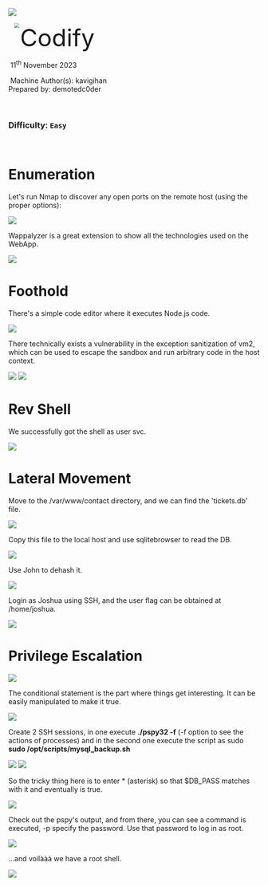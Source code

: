 ![](assets/images/banner.png)

<img src="./assets/images/htb.png" style="margin-left: 20px; zoom: 60%;" align=left /> <font size="10">Codify</font>

​ 11<sup>th</sup> November 2023

​ Machine Author(s): kavigihan
<br>
Prepared by: demotedc0der

​

### Difficulty: `Easy`

<br>

# Enumeration

Let's run Nmap to discover any open ports on the remote host (using the proper options):

<img src="./assets/images/capture0.jpg" />

Wappalyzer is a great extension to show all the technologies used on the WebApp.

<img src="./assets/images/capture3.jpg" />

<br>

# Foothold

There's a simple code editor where it executes Node.js code.

<img src="./assets/images/capture1.jpg" />

There technically exists a vulnerability in the exception sanitization of vm2, which can be used to escape the sandbox and run arbitrary code in the host context.

<img src="./assets/images/capture2.jpg" />

<img src="./assets/images/capture01.jpg" />

<br>

# Rev Shell

We successfully got the shell as user svc.

<img src="./assets/images/capture4.jpg" />

<br>

# Lateral Movement

Move to the /var/www/contact directory, and we can find the 'tickets.db' file.

<img src="./assets/images/capture5.jpg" />

Copy this file to the local host and use sqlitebrowser to read the DB.

<img src="./assets/images/capture6.jpg" />

Use John to dehash it.

<img src="./assets/images/capture7.jpg" />

Login as Joshua using SSH, and the user flag can be obtained at /home/joshua.

<img src="./assets/images/capture8.jpg" />

<br>

# Privilege Escalation

<img src="./assets/images/capture9.jpg" />

The conditional statement is the part where things get interesting.
It can be easily manipulated to make it true.

<img src="./assets/images/capture10.jpg" />

<br>

Create 2 SSH sessions, in one execute <b>./pspy32 -f</b> (-f option to see the actions of processes) and in the second one execute the script as sudo <b>sudo /opt/scripts/mysql_backup.sh</b>

<img src="./assets/images/capture11.jpg" />

<img src="./assets/images/capture12.jpg" />

So the tricky thing here is to enter \* (asterisk) so that $DB_PASS matches with it and eventually is true.

<img src="./assets/images/capture13.jpg" />

Check out the pspy's output, and from there, you can see a command is executed, -p specify the password. Use that password to log in as root.

<img src="./assets/images/capture14.jpg" />

<br>

...and voilààà we have a root shell.

<img src="./assets/images/capture15.jpg" />
